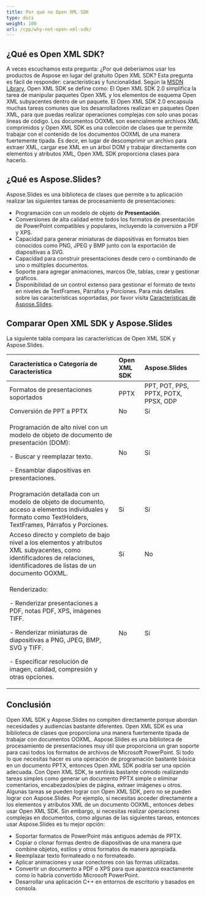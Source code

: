 ```yaml
---
title: Por qué no Open XML SDK
type: docs
weight: 100
url: /cpp/why-not-open-xml-sdk/
---
```


## **¿Qué es Open XML SDK?**
A veces escuchamos esta pregunta: ¿Por qué deberíamos usar los productos de Aspose en lugar del gratuito Open XML SDK? Esta pregunta es fácil de responder: características y funcionalidad. Según la [MSDN Library](https://docs.microsoft.com/en-us/office/open-xml/open-xml-sdk), Open XML SDK se define como: El Open XML SDK 2.0 simplifica la tarea de manipular paquetes Open XML y los elementos de esquema Open XML subyacentes dentro de un paquete. El Open XML SDK 2.0 encapsula muchas tareas comunes que los desarrolladores realizan en paquetes Open XML, para que puedas realizar operaciones complejas con solo unas pocas líneas de código. Los documentos OOXML son esencialmente archivos XML comprimidos y Open XML SDK es una colección de clases que te permite trabajar con el contenido de los documentos OOXML de una manera fuertemente tipada. Es decir, en lugar de descomprimir un archivo para extraer XML, cargar ese XML en un árbol DOM y trabajar directamente con elementos y atributos XML, Open XML SDK proporciona clases para hacerlo.

## **¿Qué es Aspose.Slides?**
Aspose.Slides es una biblioteca de clases que permite a tu aplicación realizar las siguientes tareas de procesamiento de presentaciones:

- Programación con un modelo de objeto de **Presentación**.
- Conversiones de alta calidad entre todos los formatos de presentación de PowerPoint compatibles y populares, incluyendo la conversión a PDF y XPS.
- Capacidad para generar miniaturas de diapositivas en formatos bien conocidos como PNG, JPEG y BMP junto con la exportación de diapositivas a SVG.
- Capacidad para construir presentaciones desde cero o combinando de uno o múltiples documentos.
- Soporte para agregar animaciones, marcos Ole, tablas, crear y gestionar gráficos.
- Disponibilidad de un control extenso para gestionar el formato de texto en niveles de TextFrames, Párrafos y Porciones.
  Para más detalles sobre las características soportadas, por favor visita [Características de Aspose.Slides](/slides/net/product-overview/).

## **Comparar Open XML SDK y Aspose.Slides**
La siguiente tabla compara las características de Open XML SDK y Aspose.Slides.

|**Característica o Categoría de Característica**|**Open XML SDK**|**Aspose.Slides**|
| :- | :- | :- |
|Formatos de presentaciones soportados|PPTX|PPT, POT, PPS, PPTX, POTX, PPSX, ODP|
|Conversión de PPT a PPTX|No|Sí|
|<p>Programación de alto nivel con un modelo de objeto de documento de presentación (DOM):</p><p>- Buscar y reemplazar texto.</p><p>- Ensamblar diapositivas en presentaciones.</p>|No|Sí|
|Programación detallada con un modelo de objeto de documento, acceso a elementos individuales y formato como TextHolders, TextFrames, Párrafos y Porciones.|Sí|Sí|
|Acceso directo y completo de bajo nivel a los elementos y atributos XML subyacentes, como identificadores de relaciones, identificadores de listas de un documento OOXML.|Sí|No|
|<p>Renderizado:</p><p>- Renderizar presentaciones a PDF, notas PDF, XPS, imágenes TIFF.</p><p>- Renderizar miniaturas de diapositivas a PNG, JPEG, BMP, SVG y TIFF.</p><p>- Especificar resolución de imagen, calidad, compresión y otras opciones.</p>|No|Sí|

## **Conclusión**
Open XML SDK y Aspose.Slides no compiten directamente porque abordan necesidades y audiencias bastante diferentes. Open XML SDK es una biblioteca de clases que proporciona una manera fuertemente tipada de trabajar con documentos OOXML. Aspose.Slides es una biblioteca de procesamiento de presentaciones muy útil que proporciona un gran soporte para casi todos los formatos de archivos de Microsoft PowerPoint. Si todo lo que necesitas hacer es una operación de programación bastante básica en un documento PPTX, entonces Open XML SDK podría ser una opción adecuada. Con Open XML SDK, te sentirás bastante cómodo realizando tareas simples como generar un documento PPTX simple o eliminar comentarios, encabezados/pies de página, extraer imágenes u otros. Algunas tareas se pueden lograr con Open XML SDK, pero no se pueden lograr con Aspose.Slides. Por ejemplo, si necesitas acceder directamente a los elementos y atributos XML de un documento OOXML, entonces debes usar Open XML SDK. Sin embargo, si necesitas realizar operaciones complejas en documentos, como algunas de las siguientes tareas, entonces usar Aspose.Slides es tu mejor opción:

- Soportar formatos de PowerPoint más antiguos además de PPTX.
- Copiar o clonar formas dentro de diapositivas de una manera que combine objetos, estilos y otros formatos de manera apropiada.
- Reemplazar texto formateado o no formateado.
- Aplicar animaciones y usar conectores con las formas utilizadas.
- Convertir un documento a PDF o XPS para que aparezca exactamente como lo habría convertido Microsoft PowerPoint.
- Desarrollar una aplicación C++ en entornos de escritorio y basados en consola.